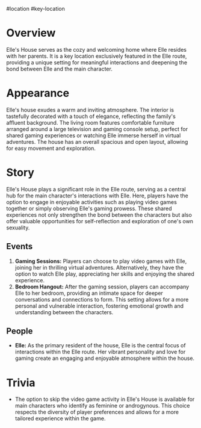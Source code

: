 #location #key-location 

# Overview
Elle's House serves as the cozy and welcoming home where Elle resides with her parents. It is a key location exclusively featured in the Elle route, providing a unique setting for meaningful interactions and deepening the bond between Elle and the main character.

# Appearance
Elle's house exudes a warm and inviting atmosphere. The interior is tastefully decorated with a touch of elegance, reflecting the family's affluent background. The living room features comfortable furniture arranged around a large television and gaming console setup, perfect for shared gaming experiences or watching Elle immerse herself in virtual adventures. The house has an overall spacious and open layout, allowing for easy movement and exploration.

# Story
Elle's House plays a significant role in the Elle route, serving as a central hub for the main character's interactions with Elle. Here, players have the option to engage in enjoyable activities such as playing video games together or simply observing Elle's gaming prowess. These shared experiences not only strengthen the bond between the characters but also offer valuable opportunities for self-reflection and exploration of one's own sexuality.

## Events
1. **Gaming Sessions:** Players can choose to play video games with Elle, joining her in thrilling virtual adventures. Alternatively, they have the option to watch Elle play, appreciating her skills and enjoying the shared experience.
2. **Bedroom Hangout:** After the gaming session, players can accompany Elle to her bedroom, providing an intimate space for deeper conversations and connections to form. This setting allows for a more personal and vulnerable interaction, fostering emotional growth and understanding between the characters.

## People
- **Elle:** As the primary resident of the house, Elle is the central focus of interactions within the Elle route. Her vibrant personality and love for gaming create an engaging and enjoyable atmosphere within the house.

# Trivia
- The option to skip the video game activity in Elle's House is available for main characters who identify as feminine or androgynous. This choice respects the diversity of player preferences and allows for a more tailored experience within the game.